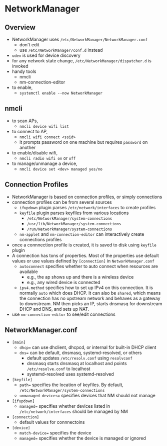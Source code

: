NetworkManager
==============

## Overview

- NetworkManager uses `/etc/NetworkManager/NetworkManager.conf`
  - don't edit
  - use `/etc/NetworkManager/conf.d` instead
- `udev` is used for device discovery
- for any network state change, `/etc/NetworkManager/dispatcher.d` is invoked
- handy tools
  - nmcli
  - nm-connection-editor
- to enable,
  - `systemctl enable --now NetworkManager`

## nmcli

- to scan APs,
  - `nmcli device wifi list`
- to connect to AP,
  - `nmcli wifi connect <ssid>`
  - it prompts password on one machine but requires `password` on another
- to enable/disable wifi,
  - `nmcli radio wifi on` or `off`
- to manage/unmanage a device,
  - `nmcli device set <dev> managed yes/no`

## Connection Profiles

- NetworkManager is based on connection profiles, or simply connections
- connection profiles can be from several sources
  - `ifupdown` plugin parses `/etc/network/interfaces` to create profiles
  - `keyfile` plugin parses keyfiles from various locations
    - `/etc/NetworkManager/system-connections`
    - `/usr/lib/NetworkManager/system-connections`
    - `/run/NetworkManager/system-connections`
  - `nm-applet` and `nm-connection-editor` can interactively create
    connections profiles
- once a connnection profile is created, it is saved to disk using `keyfile`
  plugin
- A connection has tons of properties.  Most of the properties use default
  values or use values defined by `[connection]` in `NetworkManager.conf`
  - `autoconnect` specifies whether to auto connect when resources are
    available
    - e.g., the ap shows up and there is a wireless device
    - e.g., any wired device is connected
  - `ipv4.method` specifies how to set up IPv4 on this connection.  It is
    normally `auto` which does DHCP.  It can also be `shared`, which means the
    connection has no upstream network and behaves as a gateway to downstream.
    NM then picks an IP, starts dnsmasq for downstream DHCP and DNS, and sets
    up NAT.
- use `nm-connection-editor` to see/edit connections

## NetworkManager.conf

- `[main]`
  - `dhcp=` can use dhclient, dhcpcd, or internal for built-in DHCP client
  - `dns=` can be default, dnsmasq, systemd-resolved, or others
    - default updates `/etc/resolv.conf` using `resolvconf`
    - dnsmasq starts dnsmasq at localhost and points `/etc/resolve.conf` to
      localhost
    - systemd-resolved uses systemd-resolved
- `[keyfile]`
  - `path=` specifies the location of keyfiles.  By default,
    `/etc/NetworkManager/system-connections`
  - `unmanaged-devices=` specifies devices that NM should not manage
- `[ifupdown]`
  - `managed=` specifies whether devices listed in `/etc/network/interfaces`
    should be managed by NM
- `[connection]`
  - default values for connnectoins
- `[device]`
  - `match-device=` specifies the device
  - `managed=` specifies whether the device is managed or ignored
